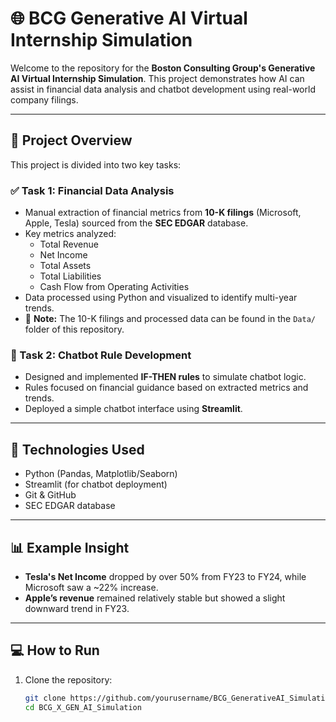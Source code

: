 # 🌐 BCG Generative AI Virtual Internship Simulation

Welcome to the repository for the **Boston Consulting Group's Generative AI Virtual Internship Simulation**. This project demonstrates how AI can assist in financial data analysis and chatbot development using real-world company filings.

---

## 📁 Project Overview

This project is divided into two key tasks:

### ✅ Task 1: Financial Data Analysis
- Manual extraction of financial metrics from **10-K filings** (Microsoft, Apple, Tesla) sourced from the **SEC EDGAR** database.
- Key metrics analyzed:
  - Total Revenue
  - Net Income
  - Total Assets
  - Total Liabilities
  - Cash Flow from Operating Activities
- Data processed using Python and visualized to identify multi-year trends.
- 📂 **Note:** The 10-K filings and processed data can be found in the `Data/` folder of this repository.

### 🤖 Task 2: Chatbot Rule Development
- Designed and implemented **IF-THEN rules** to simulate chatbot logic.
- Rules focused on financial guidance based on extracted metrics and trends.
- Deployed a simple chatbot interface using **Streamlit**.

---

## 🚀 Technologies Used

- Python (Pandas, Matplotlib/Seaborn)
- Streamlit (for chatbot deployment)
- Git & GitHub
- SEC EDGAR database

---

## 📊 Example Insight

- **Tesla's Net Income** dropped by over 50% from FY23 to FY24, while Microsoft saw a ~22% increase.
- **Apple’s revenue** remained relatively stable but showed a slight downward trend in FY23.

---

## 💻 How to Run

1. Clone the repository:
   ```bash
   git clone https://github.com/yourusername/BCG_GenerativeAI_Simulation.git
   cd BCG_X_GEN_AI_Simulation
